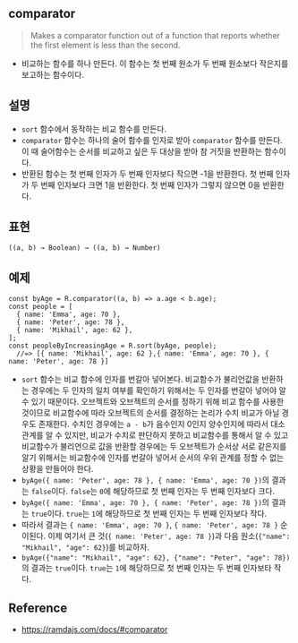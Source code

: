 ## comparator
> Makes a comparator function out of a function that reports whether the first element is less than the second.
- 비교하는 함수를 하나 만든다. 이 함수는 첫 번째 원소가 두 번째 원소보다 작은지를 보고하는 함수이다.

## 설명
- `sort` 함수에서 동작하는 비교 함수를 만든다.
- `comparator` 함수는 하나의 술어 함수를 인자로 받아 `comparator` 함수를 만든다. 이 때 술어함수는 순서를 비교하고 싶은 두 대상을 받아 참 거짓을 반환하는 함수이다.
- 반환된 함수는 첫 번째 인자가 두 번째 인자보다 작으면 -1을 반환한다. 첫 번째 인자가 두 번째 인자보다 크면 1을 반환한다. 첫 번째 인자가 그렇지 않으면 0을 반환한다.

## 표현
```
((a, b) → Boolean) → ((a, b) → Number)
```

## 예제
```
const byAge = R.comparator((a, b) => a.age < b.age);
const people = [
  { name: 'Emma', age: 70 },
  { name: 'Peter', age: 78 },
  { name: 'Mikhail', age: 62 },
];
const peopleByIncreasingAge = R.sort(byAge, people);
  //=> [{ name: 'Mikhail', age: 62 },{ name: 'Emma', age: 70 }, { name: 'Peter', age: 78 }]
```
- `sort` 함수는 비교 함수에 인자를 번갈아 넣어본다. 비교함수가 불리언값을 반환하는 경우에는 두 인자의 일치 여부를 확인하기 위해서는 두 인자를 번갈아 넣어야 알 수 있기 때문이다. 오브젝트와 오브젝트의 순서를 정하기 위해 비교 함수를 사용한 것이므로 비교함수에 따라 오브젝트의 순서를 결정하는 논리가 수치 비교가 아닐 경우도 존재한다. 수치인 경우에는 `a - b`가 음수인지 0인지 양수인지에 따라서 대소관계를 알 수 있지만, 비교가 수치로 판단하지 못하고 비교함수를 통해서 알 수 있고 비교함수가 불리언으로 값을 반환할 경우에는 두 오브젝트가 순서상 서로 같은지를 알기 위해서는 비교함수에 인자를 번갈아 넣어서 순서의 우위 관계를 정할 수 없는 상황을 만들어야 한다.
- `byAge({ name: 'Peter', age: 78 }, { name: 'Emma', age: 70 })`의 결과는 `false`이다. `false`는 `0`에 해당하므로 첫 번째 인자는 두 번째 인자보다 크다.
- `byAge({ name: 'Emma', age: 70 }, { name: 'Peter', age: 78 })`의 결과는 `true`이다. `true`는 `1`에 해당하므로 첫 번째 인자는 두 번째 인자보다 작다.
- 따라서 결과는 `{ name: 'Emma', age: 70 }`, `{ name: 'Peter', age: 78 }` 순이된다. 이제 여기서 큰 것(`{ name: 'Peter', age: 78 }`)과 다음 원소(`{"name": "Mikhail", "age": 62}`)를 비교하자.
- `byAge({"name": "Mikhail", "age": 62}, {"name": "Peter", "age": 78})`의 결과는 `true`이다. `true`는 `1`에 해당하므로 첫 번째 인자는 두 번째 인자보타 작다.

## Reference
- https://ramdajs.com/docs/#comparator
